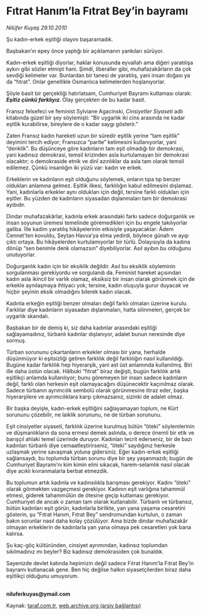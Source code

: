 # Fıtrat Hanım’la Fıtrat Bey’in bayramı 

*Nilüfer Kuyaş 29.10.2010*

<div class="yazi"><p>Şu kadın-erkek eşitliği olayını başaramadık.</p>
<p>Başbakan’ın epey önce yaptığı bir açıklamanın yankıları sürüyor. </p>
<p>Kadın-erkek eşitliği diyorlar, haklar konusunda eyvallah ama diğeri yaratılışa aykırı gibi sözler etmişti hani. Şimdi, liberaller gibi, muhafazakârların da çok sevdiği kelimeler var. Bunlardan bir tanesi de yaratılış, yani insan doğası ya da “fıtrat”. Onlar genellikle Osmanlıca kelimelerden hoşlanıyorlar.</p>
<p>Şöyle basit bir gerçekliği hatırlatsam, Cumhuriyet Bayramı kutlaması olarak: <b><i>Eşitiz çünkü farklıyız. </i></b>Olay gerçekten de bu kadar basit.</p>
<p>Fransız felsefeci ve feminist Sylviane Agacinski, <i>Cinsiyetler Siyaseti</i> adlı kitabında güzel bir şey söylemişti: “Bir uygarlık iki cins arasında ne kadar eşitlik kurabilirse, bireylere de o kadar saygı gösterir.” </p>
<p>Zaten Fransız kadın hareketi uzun bir süredir eşitlik yerine “tam eşitlik” deyimini tercih ediyor; Fransızca “parite” kelimesini kullanıyorlar, yani “denklik”. Bu düşünceye göre kadınların tam eşit olmadığı bir demokrasi, yani kadınsız demokrasi, temsil krizinden asla kurtulamayan bir demokrasi olacaktır; o demokraside etnik ve dinî azınlıklar da asla tam olarak temsil edilemez. Çünkü insanlığın iki yüzü var: kadın ve erkek.</p>
<p>Erkeklerin ve kadınların eşit olduğunu söylemek, onların tıpa tıp benzer oldukları anlamına gelmez. Eşitlik ilkesi, farklılığın kabul edilmesini dışlamaz. Yani, kadınlarla erkekler aynı oldukları için değil, tersine farklı oldukları için eşitler. Bu yüzden de kadınların siyasadan dışlanmaları tam bir demokrasi ayıbıdır.</p>
<p>Dindar muhafazakârlar, kadınla erkek arasındaki farkı sadece doğurganlık ve insan soyunun üremesi temelinde göremedikleri için bu engele takılıyorlar galiba. İlle kadim yaratılış hikâyelerinin etkisiyle yaşayacaklar: Âdem Cennet’ten kovuldu, Şeytan Havva’ya elma yedirdi, böylece günah ve ayıp çıktı ortaya. Bu hikâyelerden kurtulamıyorlar bir türlü. Dolayısıyla da kadına dönüp “sen benimle denk olamazsın” diyebiliyorlar. Asıl ayıbın bu olduğunu unutuyorlar.</p>
<p>Doğurganlık kadın için bir eksiklik değildir. Asıl bu eksiklik söyleminin sorgulanması gerekiyordu ve sorgulandı da. Feminist hareket açısından kadın asla ikincil bir varlık olamaz, eksiksiz bir insan olarak görünmek için de erkekle aynılaşmaya ihtiyacı yok; tersine, kadın oluşuyla gurur duyacak ve hiçbir şeyinin eksik olmadığını bilerek kadın olacak.</p>
<p>Kadınla erkeğin eşitliği benzer olmaları değil farklı olmaları üzerine kurulu. Farklılar diye kadınların siyasadan dışlanmaları, hatta silinmeleri, gerçek bir uygarlık skandalı.</p>
<p>Başbakan bir de demiş ki, siz daha kadınlar arasındaki eşitliği sağlayamadınız, türbanlı kadınlar dışlanıyor, adalet bunun neresinde diye sormuş. </p>
<p>Türban sorununu çıkartanların erkekler olması bir yana, herhalde düşünmüyor ki eşitsizliği getiren farklılık değil farklılığın nasıl kullanıldığı. Bugüne kadar farklılık hep hiyerarşik, yani ast üst anlamında kullanılmış. Biri ille daha üstün olacak. Hâlbuki “fıtrat” biraz değişti, bugün farklılık artık eşitlikçi anlamda kullanılıyor; bunu göremeyen bir insan sadece kadınların değil, farklı olan herkesin eşit olamayacağını düşünecektir kaçınılmaz olarak. Sadece türbanın ayrımcılık sembolü olarak görünmesine itiraz eder, başka hiyerarşilere ve ayrımcılıklara karşı çıkmazsanız, sizinki de adalet olmaz.</p>
<p>Bir başka deyişle, kadın-erkek eşitliğini sağlayamayan toplum, ne Kürt sorununu çözebilir, ne laiklik sorununu, ne de türban sorununu.</p>
<p>Eşit cinsiyetler siyaseti, farklılık üzerine kurulmuş bütün “öteki” söylemlerinin ve düşmanlıkların da sona ermesi demek aslında, o derece önemli bir etik ve barışçıl ahlaki temel üzerinde duruyor. Kadınları tecrit ederseniz, bir de bazı kadınları türbanlı diye cemaatleştirirseniz, “öteki” saydığınız herkesle uzlaşmak yerine savaşmak yoluna gidersiniz. Eğer kadın-erkek eşitliği sağlansaydı, bu toplumda türban sorunu diye bir şey yaşanmazdı; bugün de Cumhuriyet Bayramı’nı kim kimin elini sıkacak, harem-selamlık nasıl olacak diye acıklı kıvranmalarla berbat etmezdik.</p>
<p>Bu toplumun artık kadınla ve kadınsılıkla barışması gerekiyor. Kadını “öteki” olarak görmekten vazgeçmesi gerekiyor. Kadının eşit varlığına tahammül etmesi, giderek tahammülün de ötesine geçip kutlaması gerekiyor. Cumhuriyet de ancak o zaman tam olarak kutlanabilir. Türbanlı ve türbansız, bütün kadınları eşit görün, kadınlarla birlikte, yan yana yaşama cesaretini gösterin, şu “Fıtrat Hanım, Fıtrat Bey” sendromundan kurtulun, o zaman bakın sorunlar nasıl daha kolay çözülüyor. Ama bizde dindar muhafazakâr olmayan erkeklerin de kadınlarla yan yana olmaya pek cesaretleri yok bana kalırsa.</p>
<p>Şu kaç-göç kültüründen, cinsiyet ayrımından, kadınsız toplumdan sıkılmadınız mı beyler? Biz kadınsız demokrasiden çok bunaldık. </p>
<p>Sayenizde devlet katında hepimizin değil sadece Fıtrat Hanım’la Fıtrat Bey’in bayramı kutlanacak gene. Ben hiç değilse halkın siyasetçilerden biraz daha eşitlikçi olduğunu umuyorum.</p>
<p><b><br/>niluferkuyas@ymail.com</b></p></div>

Kaynak: [taraf.com.tr](http://www.taraf.com.tr:80/nilufer-kuyas/makale-fitrat-hanim-la-fitrat-bey-in-bayrami.htm), [web.archive.org (arşiv bağlantısı)](http://web.archive.org/web/20101031171050/http://www.taraf.com.tr:80/nilufer-kuyas/makale-fitrat-hanim-la-fitrat-bey-in-bayrami.htm)
